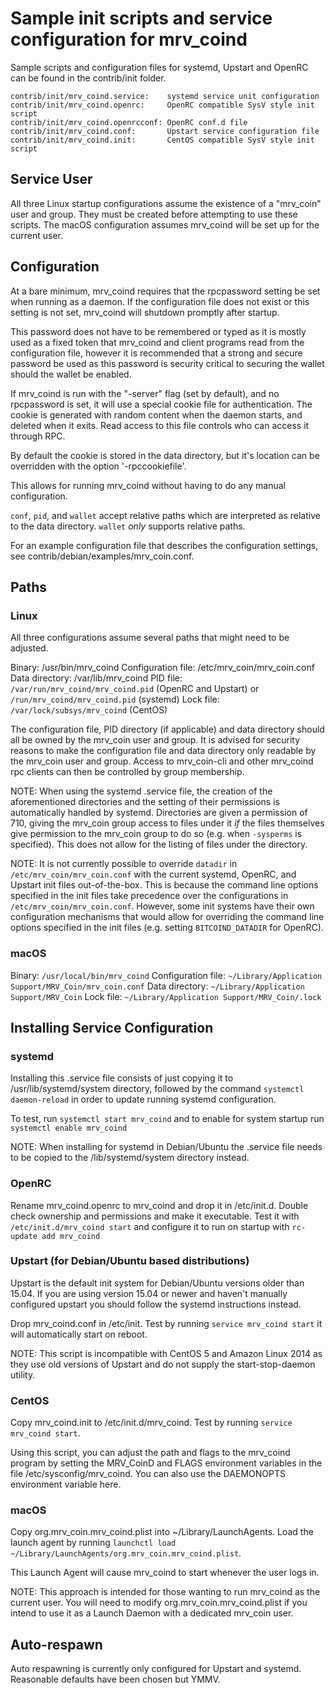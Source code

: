 Sample init scripts and service configuration for mrv_coind
==========================================================

Sample scripts and configuration files for systemd, Upstart and OpenRC
can be found in the contrib/init folder.

    contrib/init/mrv_coind.service:    systemd service unit configuration
    contrib/init/mrv_coind.openrc:     OpenRC compatible SysV style init script
    contrib/init/mrv_coind.openrcconf: OpenRC conf.d file
    contrib/init/mrv_coind.conf:       Upstart service configuration file
    contrib/init/mrv_coind.init:       CentOS compatible SysV style init script

Service User
---------------------------------

All three Linux startup configurations assume the existence of a "mrv_coin" user
and group.  They must be created before attempting to use these scripts.
The macOS configuration assumes mrv_coind will be set up for the current user.

Configuration
---------------------------------

At a bare minimum, mrv_coind requires that the rpcpassword setting be set
when running as a daemon.  If the configuration file does not exist or this
setting is not set, mrv_coind will shutdown promptly after startup.

This password does not have to be remembered or typed as it is mostly used
as a fixed token that mrv_coind and client programs read from the configuration
file, however it is recommended that a strong and secure password be used
as this password is security critical to securing the wallet should the
wallet be enabled.

If mrv_coind is run with the "-server" flag (set by default), and no rpcpassword is set,
it will use a special cookie file for authentication. The cookie is generated with random
content when the daemon starts, and deleted when it exits. Read access to this file
controls who can access it through RPC.

By default the cookie is stored in the data directory, but it's location can be overridden
with the option '-rpccookiefile'.

This allows for running mrv_coind without having to do any manual configuration.

`conf`, `pid`, and `wallet` accept relative paths which are interpreted as
relative to the data directory. `wallet` *only* supports relative paths.

For an example configuration file that describes the configuration settings,
see contrib/debian/examples/mrv_coin.conf.

Paths
---------------------------------

### Linux

All three configurations assume several paths that might need to be adjusted.

Binary:              /usr/bin/mrv_coind
Configuration file:  /etc/mrv_coin/mrv_coin.conf
Data directory:      /var/lib/mrv_coind
PID file:            `/var/run/mrv_coind/mrv_coind.pid` (OpenRC and Upstart) or `/run/mrv_coind/mrv_coind.pid` (systemd)
Lock file:           `/var/lock/subsys/mrv_coind` (CentOS)

The configuration file, PID directory (if applicable) and data directory
should all be owned by the mrv_coin user and group.  It is advised for security
reasons to make the configuration file and data directory only readable by the
mrv_coin user and group.  Access to mrv_coin-cli and other mrv_coind rpc clients
can then be controlled by group membership.

NOTE: When using the systemd .service file, the creation of the aforementioned
directories and the setting of their permissions is automatically handled by
systemd. Directories are given a permission of 710, giving the mrv_coin group
access to files under it _if_ the files themselves give permission to the
mrv_coin group to do so (e.g. when `-sysperms` is specified). This does not allow
for the listing of files under the directory.

NOTE: It is not currently possible to override `datadir` in
`/etc/mrv_coin/mrv_coin.conf` with the current systemd, OpenRC, and Upstart init
files out-of-the-box. This is because the command line options specified in the
init files take precedence over the configurations in
`/etc/mrv_coin/mrv_coin.conf`. However, some init systems have their own
configuration mechanisms that would allow for overriding the command line
options specified in the init files (e.g. setting `BITCOIND_DATADIR` for
OpenRC).

### macOS

Binary:              `/usr/local/bin/mrv_coind`
Configuration file:  `~/Library/Application Support/MRV_Coin/mrv_coin.conf`
Data directory:      `~/Library/Application Support/MRV_Coin`
Lock file:           `~/Library/Application Support/MRV_Coin/.lock`

Installing Service Configuration
-----------------------------------

### systemd

Installing this .service file consists of just copying it to
/usr/lib/systemd/system directory, followed by the command
`systemctl daemon-reload` in order to update running systemd configuration.

To test, run `systemctl start mrv_coind` and to enable for system startup run
`systemctl enable mrv_coind`

NOTE: When installing for systemd in Debian/Ubuntu the .service file needs to be copied to the /lib/systemd/system directory instead.

### OpenRC

Rename mrv_coind.openrc to mrv_coind and drop it in /etc/init.d.  Double
check ownership and permissions and make it executable.  Test it with
`/etc/init.d/mrv_coind start` and configure it to run on startup with
`rc-update add mrv_coind`

### Upstart (for Debian/Ubuntu based distributions)

Upstart is the default init system for Debian/Ubuntu versions older than 15.04. If you are using version 15.04 or newer and haven't manually configured upstart you should follow the systemd instructions instead.

Drop mrv_coind.conf in /etc/init.  Test by running `service mrv_coind start`
it will automatically start on reboot.

NOTE: This script is incompatible with CentOS 5 and Amazon Linux 2014 as they
use old versions of Upstart and do not supply the start-stop-daemon utility.

### CentOS

Copy mrv_coind.init to /etc/init.d/mrv_coind. Test by running `service mrv_coind start`.

Using this script, you can adjust the path and flags to the mrv_coind program by
setting the MRV_CoinD and FLAGS environment variables in the file
/etc/sysconfig/mrv_coind. You can also use the DAEMONOPTS environment variable here.

### macOS

Copy org.mrv_coin.mrv_coind.plist into ~/Library/LaunchAgents. Load the launch agent by
running `launchctl load ~/Library/LaunchAgents/org.mrv_coin.mrv_coind.plist`.

This Launch Agent will cause mrv_coind to start whenever the user logs in.

NOTE: This approach is intended for those wanting to run mrv_coind as the current user.
You will need to modify org.mrv_coin.mrv_coind.plist if you intend to use it as a
Launch Daemon with a dedicated mrv_coin user.

Auto-respawn
-----------------------------------

Auto respawning is currently only configured for Upstart and systemd.
Reasonable defaults have been chosen but YMMV.
